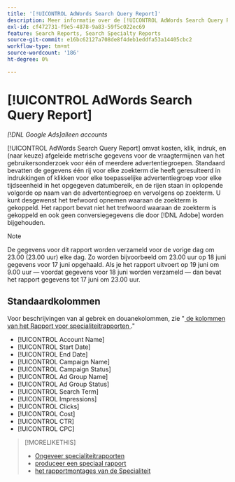 ```yaml
---
title: '[!UICONTROL AdWords Search Query Report]'
description: Meer informatie over de [!UICONTROL AdWords Search Query Report] .
exl-id: cf472731-f9e5-4878-9a83-59f5c022ec69
feature: Search Reports, Search Specialty Reports
source-git-commit: e16bc62127a708de8f4deb1eddfa53a14405cbc2
workflow-type: tm+mt
source-wordcount: '186'
ht-degree: 0%

---
```


# [!UICONTROL AdWords Search Query Report]

*[!DNL Google Ads]alleen accounts*

[!UICONTROL AdWords Search Query Report] omvat kosten, klik, indruk, en (naar keuze) afgeleide metrische gegevens voor de vraagtermijnen van het gebruikersonderzoek voor één of meerdere advertentiegroepen. Standaard bevatten de gegevens één rij voor elke zoekterm die heeft geresulteerd in indrukkingen of klikken voor elke toepasselijke advertentiegroep voor elke tijdseenheid in het opgegeven datumbereik, en de rijen staan in oplopende volgorde op naam van de advertentiegroep en vervolgens op zoekterm. U kunt desgewenst het trefwoord opnemen waaraan de zoekterm is gekoppeld. Het rapport bevat niet het trefwoord waaraan de zoekterm is gekoppeld en ook geen conversiegegevens die door [!DNL Adobe] worden bijgehouden.

>[!NOTE]
>
>De gegevens voor dit rapport worden verzameld voor de vorige dag om 23.00 (23.00 uur) elke dag. Zo worden bijvoorbeeld om 23.00 uur op 18 juni gegevens voor 17 juni opgehaald. Als je het rapport uitvoert op 19 juni om 9.00 uur — voordat gegevens voor 18 juni worden verzameld — dan bevat het rapport gegevens tot 17 juni om 23.00 uur.

## Standaardkolommen

Voor beschrijvingen van al gebrek en douanekolommen, zie &quot;[ de kolommen van het Rapport voor specialiteitrapporten ](specialty-report-columns.md).&quot;

* [!UICONTROL Account Name]
* [!UICONTROL Start Date]
* [!UICONTROL End Date]
* [!UICONTROL Campaign Name]
* [!UICONTROL Campaign Status]
* [!UICONTROL Ad Group Name]
* [!UICONTROL Ad Group Status]
* [!UICONTROL Search Term]
* [!UICONTROL Impressions]
* [!UICONTROL Clicks]
* [!UICONTROL Cost]
* [!UICONTROL CTR]
* [!UICONTROL CPC]

>[!MORELIKETHIS]
>
>* [ Ongeveer specialiteitrapporten ](specialty-report-about.md)
>* [ produceer een speciaal rapport ](specialty-report-generate.md)
>* [ het rapportmontages van de Specialiteit ](specialty-report-settings.md)
